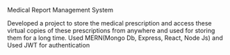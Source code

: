 Medical Report Management System

Developed a project to store the medical prescription and access these virtual copies of these prescriptions from anywhere and used for storing them for a long time. Used MERN(Mongo Db, Express, React, Node Js) and Used JWT for authentication
